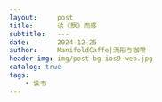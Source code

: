 ```yaml
---
layout:     post
title:      读《飘》而感
subtitle:   ---
date:       2024-12-25
author:     ManifoldCaffe|流形与咖啡
header-img: img/post-bg-ios9-web.jpg
catalog: true
tags:
    - 读书
---
```

